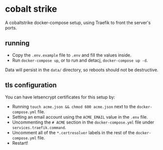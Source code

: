 # cobalt strike

A cobaltstrike docker-compose setup, using Traefik to front the server's ports.

## running

- Copy the `.env.example` file to `.env` and fill the values inside.
- Run `docker-compose up`, or to run and detacj, `docker-compose up -d`.

Data will persist in the `data/` directory, so reboots should not be destructive.

## tls configuration

You can have letsencrypt certificates for this setup by:

- Running `touch acme.json && chmod 600 acme.json` next to the `docker-compose.yml` file.
- Setting an email account using the `ACME_EMAIL` value in the `.env` file.
- Uncommenting the `# ACME` section in the `docker-compose.yml` file under `services.traefik.command`.
- Uncomment all of the `*.certresolver` labels in the rest of the `docker-compose.yml` file.
- Restart!
